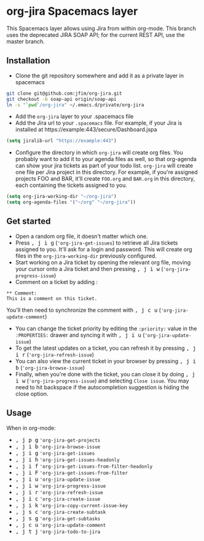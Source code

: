 # org-jira Spacemacs layer

This Spacemacs layer allows using Jira from within org-mode. This branch uses the deprecated JIRA SOAP API; for the current REST API, use the master branch.

## Installation

* Clone the git repository somewhere and add it as a private layer in spacemacs

```bash
git clone git@github.com:jfim/org-jira.git
git checkout -b soap-api origin/soap-api
ln -s "`pwd`/org-jira" ~/.emacs.d/private/org-jira
```

* Add the `org-jira` layer to your .spacemacs file
* Add the Jira url to your `.spacemacs` file. For example, if your Jira is installed at https://example:443/secure/Dashboard.jspa

```lisp
(setq jiralib-url "https://example:443")
```

* Configure the directory in which `org-jira` will create org files. You probably want to add it to your agenda files as well, so that org-agenda can show your jira tickets as part of your todo list. `org-jira` will create one file per Jira project in this directory. For example, if you're assigned projects FOO and BAR, it'll create `FOO.org` and `BAR.org` in this directory, each containing the tickets assigned to you.

```lisp
(setq org-jira-working-dir "~/org-jira")
(setq org-agenda-files '("~/org" "~/org-jira"))
```

## Get started

* Open a random org file, it doesn't matter which one.
* Press <kbd>, j i g</kbd> (`'org-jira-get-issues`) to retrieve all Jira tickets assigned to you. It'll ask for a login and password. This will create org files in the `org-jira-working-dir` previously configured.
* Start working on a Jira ticket by opening the relevant org file, moving your cursor onto a Jira ticket and then pressing <kbd>, j i w</kbd> (`'org-jira-progress-issue`)
* Comment on a ticket by adding :

```
** Comment:
This is a comment on this ticket.
``` 

You'll then need to synchronize the comment with <kbd>, j c u</kbd> (`'org-jira-update-comment`)
* You can change the ticket priority by editing the `:priority:` value in the `:PROPERTIES:` drawer and syncing it with <kbd>, j i u</kbd> (`'org-jira-update-issue`)
* To get the latest updates on a ticket, you can refresh it by pressing <kbd>, j i r</kbd> (`'org-jira-refresh-issue`)
* You can also view the current ticket in your browser by pressing <kbd>, j i b</kbd> (`'org-jira-browse-issue`)
* Finally, when you're done with the ticket, you can close it by doing <kbd>, j i w</kbd> (`'org-jira-progress-issue`) and selecting `Close issue`. You may need to hit backspace if the autocompletion suggestion is hiding the close option.

## Usage

When in org-mode:

* <kbd>, j p g</kbd> `'org-jira-get-projects`
* <kbd>, j i b</kbd> `'org-jira-browse-issue`
* <kbd>, j i g</kbd> `'org-jira-get-issues`
* <kbd>, j i h</kbd> `'org-jira-get-issues-headonly`
* <kbd>, j i f</kbd> `'org-jira-get-issues-from-filter-headonly`
* <kbd>, j i F</kbd> `'org-jira-get-issues-from-filter`
* <kbd>, j i u</kbd> `'org-jira-update-issue`
* <kbd>, j i w</kbd> `'org-jira-progress-issue`
* <kbd>, j i r</kbd> `'org-jira-refresh-issue`
* <kbd>, j i c</kbd> `'org-jira-create-issue`
* <kbd>, j i k</kbd> `'org-jira-copy-current-issue-key`
* <kbd>, j s c</kbd> `'org-jira-create-subtask`
* <kbd>, j s g</kbd> `'org-jira-get-subtasks`
* <kbd>, j c u</kbd> `'org-jira-update-comment`
* <kbd>, j t j</kbd> `'org-jira-todo-to-jira`
